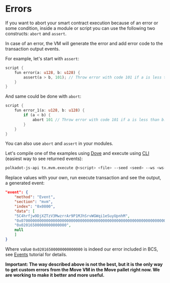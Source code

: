 # Errors

If you want to abort your smart contract execution because of an error or some condition, inside a module or script you can use the following two constructs: `abort` and `assert`.

In case of an error, the VM will generate the error and add error code to the transaction output events.

For example, let's start with `assert`:

```rust
script {
    fun error(a: u128, b: u128) {
        assert(a > b, 101); // Throw error with code 101 if a is less than b.
    }
}
```

And same could be done with `abort`:

```rust
script {
    fun error_1(a: u128, b: u128) {
        if (a < b) {
            abort 101 // Throw error with code 101 if a is less than b.
        }
    }
}
```

You can also use `abort` and `assert` in your modules.

Let's compile one of the examples using [Dove](../move_vm/compiler_&_toolset.md#dove) and execute using [CLI](../getting_started/cli.md) (easiest way to see returned events):

```sh
polkadot-js-api tx.mvm.execute @<script> <file> --seed <seed> --ws <ws-endpoint>
```

Replace values with your own, run execute transaction and see the output, a generated event:

```json
"event": {
    "method": "Event",
    "section": "mvm",
    "index": "0x0800",
    "data": [
    "5C4hrfjw9DjXZTzV3MwzrrAr9P1MJhSrvWGWqi1eSuyUpnhM",
    "0x07000000000000000000000000000000000000000000000000000000000000000120564d53746174757320564d53746174757300",
    "0x02016500000000000000",
    null
    ]
}
```

Where value `0x02016500000000000000` is indeed our error included in BCS, see [Events](./events.md) tutorial for details.

**Important: The way described above is not the best, but it is the only way to get custom errors from the Move VM in the Move pallet right now. We are working to make it better and more useful.**
